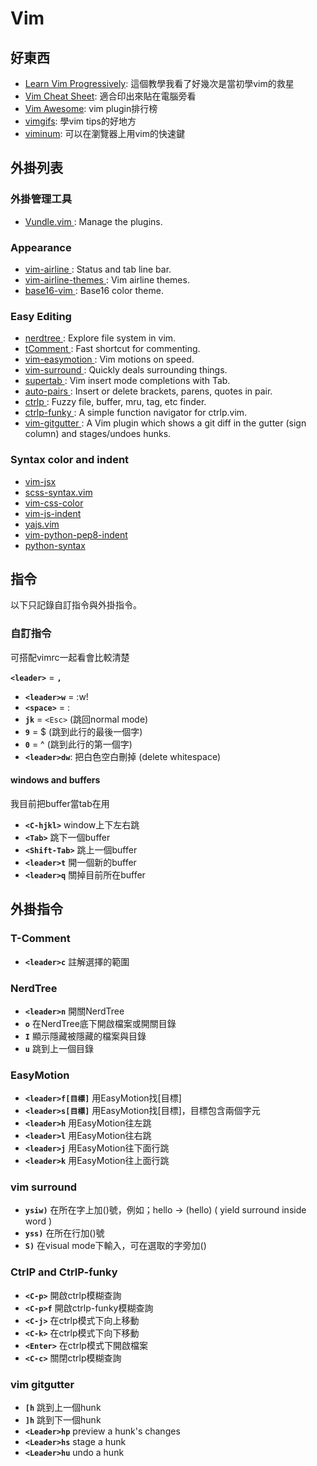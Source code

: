 # Vim

## 好東西

* [Learn Vim Progressively](http://yannesposito.com/Scratch/en/blog/Learn-Vim-Progressively/): 這個教學我看了好幾次是當初學vim的救星
* [Vim Cheat Sheet](http://www.viemu.com/a_vi_vim_graphical_cheat_sheet_tutorial.html): 適合印出來貼在電腦旁看
* [Vim Awesome](http://vimawesome.com/): vim plugin排行榜
* [vimgifs](https://vimgifs.com/): 學vim tips的好地方
* [viminum](https://chrome.google.com/webstore/detail/vimium/dbepggeogbaibhgnhhndojpepiihcmeb): 可以在瀏覽器上用vim的快速鍵

## 外掛列表

### 外掛管理工具
* [ Vundle.vim ](https://github.com/gmarik/Vundle.vim): Manage the plugins.

### Appearance
* [ vim-airline ](https://github.com/vim-airline/vim-airline): Status and tab line bar.
* [ vim-airline-themes ](https://github.com/vim-airline/vim-airline-themes): Vim airline themes.
* [ base16-vim ](https://github.com/chriskempson/base16-vim): Base16 color theme.

### Easy Editing
* [ nerdtree ](https://github.com/scrooloose/nerdtree): Explore file system in vim.
* [ tComment ](https://github.com/vim-scripts/tComment): Fast shortcut for commenting.
* [ vim-easymotion ](https://github.com/Lokaltog/vim-easymotion): Vim motions on speed.
* [ vim-surround ](https://github.com/tpope/vim-surround): Quickly deals surrounding things.
* [ supertab ](https://github.com/ervandew/supertab): Vim insert mode completions with Tab.
* [ auto-pairs ](https://github.com/jiangmiao/auto-pairs): Insert or delete brackets, parens, quotes in pair.
* [ ctrlp ](https://github.com/ctrlpvim/ctrlp.vim): Fuzzy file, buffer, mru, tag, etc finder.
* [ ctrlp-funky ](https://github.com/tacahiroy/ctrlp-funky): A simple function navigator for ctrlp.vim.
* [ vim-gitgutter ](https://github.com/airblade/vim-gitgutter): A Vim plugin which shows a git diff in the gutter (sign column) and stages/undoes hunks.

### Syntax color and indent
* [ vim-jsx ](https://github.com/mxw/vim-jsx)
* [ scss-syntax.vim ](https://github.com/cakebaker/scss-syntax.vim)
* [ vim-css-color ](https://github.com/ap/vim-css-color)
* [ vim-js-indent ](https://github.com/gavocanov/vim-js-indent)
* [ yajs.vim ](https://github.com/othree/yajs.vim)
* [ vim-python-pep8-indent ](https://github.com/hynek/vim-python-pep8-indent)
* [ python-syntax ](https://github.com/hdima/python-syntax)

## 指令

以下只記錄自訂指令與外掛指令。

### 自訂指令
可搭配vimrc一起看會比較清楚

**``<leader>``** = **``,``**

* **``<leader>w``** = :w!
* **``<space>``** = :
* **``jk``** = ``<Esc>`` (跳回normal mode)
* **``9``** = $ (跳到此行的最後一個字)
* **``0``** = ^ (跳到此行的第一個字)
* **``<leader>dw``**: 把白色空白刪掉 (delete whitespace)

#### windows and buffers

我目前把buffer當tab在用
* **``<C-hjkl>``** window上下左右跳
* **``<Tab>``** 跳下一個buffer
* **``<Shift-Tab>``** 跳上一個buffer
* **``<leader>t``** 開一個新的buffer
* **``<leader>q``** 關掉目前所在buffer

## 外掛指令

### T-Comment
* **``<leader>c``** 註解選擇的範圍

### NerdTree
* **``<leader>n``** 開關NerdTree
* **``o``** 在NerdTree底下開啟檔案或開關目錄
* **``I``** 顯示隱藏被隱藏的檔案與目錄
* **``u``** 跳到上一個目錄

### EasyMotion
* **``<leader>f[目標]``** 用EasyMotion找[目標]
* **``<leader>s[目標]``** 用EasyMotion找[目標]，目標包含兩個字元
* **``<leader>h``** 用EasyMotion往左跳
* **``<leader>l``** 用EasyMotion往右跳
* **``<leader>j``** 用EasyMotion往下面行跳
* **``<leader>k``** 用EasyMotion往上面行跳

### vim surround
* **``ysiw)``** 在所在字上加()號，例如；hello -> (hello) ( yield surround inside word )
* **``yss)``** 在所在行加()號
* **``S)``** 在visual mode下輸入，可在選取的字旁加()

### CtrlP and CtrlP-funky
* **``<C-p>``** 開啟ctrlp模糊查詢
* **``<C-p>f``** 開啟ctrlp-funky模糊查詢
* **``<C-j>``** 在ctrlp模式下向上移動
* **``<C-k>``** 在ctrlp模式下向下移動
* **``<Enter>``** 在ctrlp模式下開啟檔案
* **``<C-c>``** 關閉ctrlp模糊查詢

### vim gitgutter
* **``[h``** 跳到上一個hunk
* **``]h``** 跳到下一個hunk
* **``<Leader>hp``** preview a hunk's changes
* **``<Leader>hs``** stage a hunk
* **``<Leader>hu``** undo a hunk
